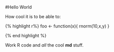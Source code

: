 #Hello World

How cool it is to be able to:

{% highlight r%}
foo <- function(x){
            rnorm(10,x,y)
            }
            
 {% end highlight %}
 
 Work R code and _all_ the cool **md** stuff.
